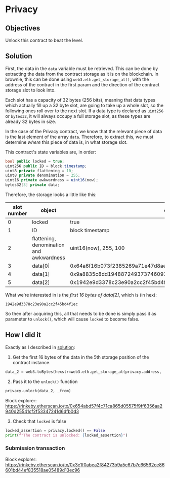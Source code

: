 # Privacy

## Objectives

Unlock this contract to beat the level.

## Solution

First, the data in the `data` variable must be retrieved. This can be done by extracting the data from the contract storage as it is on the blockchain. In brownie, this can be done using `web3.eth.get_storage_at()`, with the address of the contract in the first param and the direction of the contract storage slot to look into.

Each slot has a capacity of 32 bytes (256 bits), meaning that data types which actually fill up a 32 byte slot, are going to take up a whole slot, so the following ones roll over to the next slot. If a data type is declared as `uint256` or `bytes32`, it will always occupy a full storage slot, as these types are already 32 bytes in size. 

In the case of the Privacy contract, we know that the relevant piece of data is the last element of the array `data`. Therefore, to extract this, we must determine _where_ this piece of data is, in what storage slot.

This contract's state variables are, in order:

```cs
bool public locked = true;
uint256 public ID = block.timestamp;
uint8 private flattening = 10;
uint8 private denomination = 255;
uint16 private awkwardness = uint16(now);
bytes32[3] private data;
```

Therefore, the storage looks a little like this:

| slot number | object                                   | content                                                            |
|-------------|------------------------------------------|--------------------------------------------------------------------|
| 0           | locked                                   | true                                                               |
| 1           | ID                                       | block timestamp                                                    |
| 2           | flattening, denomination and awkwardness | uint16(now), 255, 100                                              |
| 3           | data[0]                                  | 0x64a6f16b073f2385269a71e47d8ae45f47d73172c5c87510274dba78b584bbaa |
| 4           | data[1]                                  | 0x9a8835c8dd1948872493737460934d6db82def5f62b1108323a69dcff6391462 |
| 5           | data[2]                                  | 0x1942e9d3378c23e90a2cc2f45bd4f1ec7f2fd8ed471d58024a3e1efe498c8ec5 |

What we're interested in is the _first 16 bytes of data[2]_, which is (in hex):

```
1942e9d3378c23e90a2cc2f45bd4f1ec
```

So then after acquiring this, all that needs to be done is simply pass it as parameter to `unlock()`, which will cause `locked` to become false.

## How I did it

Exactly as I described in [solution](#solution):

1. Get the first 16 bytes of the data in the 5th storage position of the contract instance.

```python
data_2 = web3.toBytes(hexstr=web3.eth.get_storage_at(privacy.address, '0x5').hex())[0:16].hex()
```

2. Pass it to the `unlock()` function

```python 
privacy.unlock(data_2, _from)
```

Block explorer: https://rinkeby.etherscan.io/tx/0x654abd57f4c71ca865d05575f9ff6356aa2940d25541cf2f53347241d6dfb0d3

3. Check that `locked` is false

```python
locked_assertion = privacy.locked() == False
print(f"The contract is unlocked: {locked_assertion}")
```

### Submission transaction

Block explorer: https://rinkeby.etherscan.io/tx/0x3e1f0abea2f84273b9a5c67b7c66562ce86601bd44ef835518ae05489d13ec96

